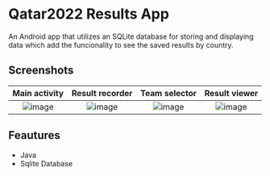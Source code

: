# Qatar2022 Results App
An Android app that utilizes an SQLite database for storing and displaying data which add the funcionality to see the saved results by country.


## Screenshots

Main activity | Result recorder | Team selector | Result viewer
:-:|:-:|:-:|:-:
![image](https://user-images.githubusercontent.com/94985283/211499472-a1f77bf5-92c4-4f5b-b780-395b82d287f8.png) | ![image](https://user-images.githubusercontent.com/94985283/211503454-8c486f83-f275-4dc0-9c85-ea76337f4a77.png) | ![image](https://user-images.githubusercontent.com/94985283/211503867-f4d2d211-07f3-40c8-a813-688c431d7ede.png) | ![image](https://user-images.githubusercontent.com/94985283/211505758-89fe4f37-3fd9-4cc3-8443-d05bb2ca6084.png)

## Feautures
- Java
- Sqlite Database


